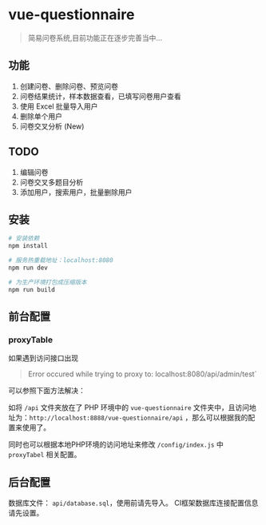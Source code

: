 # vue-questionnaire

> 简易问卷系统,目前功能正在逐步完善当中...

## 功能
1. 创建问卷、删除问卷、预览问卷
2. 问卷结果统计，样本数据查看，已填写问卷用户查看
3. 使用 Excel 批量导入用户
4. 删除单个用户
5. 问卷交叉分析 (New)

## TODO
1. 编辑问卷
2. 问卷交叉多题目分析
3. 添加用户，搜索用户，批量删除用户

## 安装

``` bash
# 安装依赖
npm install

# 服务热重载地址：localhost:8080
npm run dev

# 为生产环境打包成压缩版本
npm run build

```

## 前台配置
### proxyTable

如果遇到访问接口出现

> Error occured while trying to proxy to: localhost:8080/api/admin/test`

可以参照下面方法解决：

如将 `/api` 文件夹放在了 PHP 环境中的 `vue-questionnaire` 文件夹中，且访问地址为：`http://localhost:8888/vue-questionnaire/api` ，那么可以根据我的配置来使用了。

同时也可以根据本地PHP环境的访问地址来修改 `/config/index.js` 中 `proxyTabel` 相关配置。

## 后台配置
数据库文件： `api/database.sql`，使用前请先导入。
CI框架数据库连接配置信息请先设置。